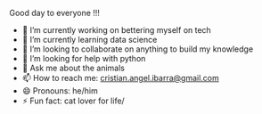Good day to everyone !!!

- 🔭 I’m currently working on bettering myself on tech
- 🌱 I’m currently learning data science 
- 👯 I’m looking to collaborate on anything to build my knowledge 
- 🤔 I’m looking for help with python
- 💬 Ask me about the animals 
- 📫 How to reach me: cristian.angel.ibarra@gmail.com
- 😄 Pronouns: he/him
- ⚡ Fun fact: cat lover for life/
